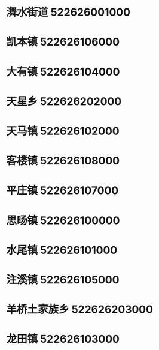# 㵲水街道 522626001000
# 凯本镇 522626106000
# 大有镇 522626104000
# 天星乡 522626202000
# 天马镇 522626102000
# 客楼镇 522626108000
# 平庄镇 522626107000
# 思旸镇 522626100000
# 水尾镇 522626101000
# 注溪镇 522626105000
# 羊桥土家族乡 522626203000
# 龙田镇 522626103000
